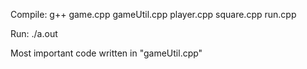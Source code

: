Compile:
g++ game.cpp gameUtil.cpp player.cpp square.cpp run.cpp

Run:
./a.out

Most important code written in "gameUtil.cpp"
